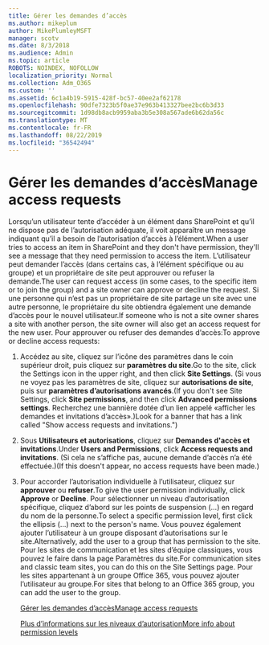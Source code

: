 ```yaml
---
title: Gérer les demandes d’accès
ms.author: mikeplum
author: MikePlumleyMSFT
manager: scotv
ms.date: 8/3/2018
ms.audience: Admin
ms.topic: article
ROBOTS: NOINDEX, NOFOLLOW
localization_priority: Normal
ms.collection: Adm_O365
ms.custom: ''
ms.assetid: 6c1a4b19-5915-428f-bc57-40ee2af62178
ms.openlocfilehash: 90dfe7323b5f0ae37e963b413327bee2bc6b3d33
ms.sourcegitcommit: 1d98db8acb9959aba3b5e308a567ade6b62da56c
ms.translationtype: MT
ms.contentlocale: fr-FR
ms.lasthandoff: 08/22/2019
ms.locfileid: "36542494"
---
```

# <a name="manage-access-requests"></a><span data-ttu-id="4c711-102">Gérer les demandes d’accès</span><span class="sxs-lookup"><span data-stu-id="4c711-102">Manage access requests</span></span>

<span data-ttu-id="4c711-103">Lorsqu’un utilisateur tente d’accéder à un élément dans SharePoint et qu’il ne dispose pas de l’autorisation adéquate, il voit apparaître un message indiquant qu’il a besoin de l’autorisation d’accès à l’élément.</span><span class="sxs-lookup"><span data-stu-id="4c711-103">When a user tries to access an item in SharePoint and they don't have permission, they'll see a message that they need permission to access the item.</span></span> <span data-ttu-id="4c711-104">L’utilisateur peut demander l’accès (dans certains cas, à l’élément spécifique ou au groupe) et un propriétaire de site peut approuver ou refuser la demande.</span><span class="sxs-lookup"><span data-stu-id="4c711-104">The user can request access (in some cases, to the specific item or to join the group) and a site owner can approve or decline the request.</span></span> <span data-ttu-id="4c711-105">Si une personne qui n’est pas un propriétaire de site partage un site avec une autre personne, le propriétaire du site obtiendra également une demande d’accès pour le nouvel utilisateur.</span><span class="sxs-lookup"><span data-stu-id="4c711-105">If someone who is not a site owner shares a site with another person, the site owner will also get an access request for the new user.</span></span> <span data-ttu-id="4c711-106">Pour approuver ou refuser des demandes d’accès:</span><span class="sxs-lookup"><span data-stu-id="4c711-106">To approve or decline access requests:</span></span>
  
1. <span data-ttu-id="4c711-107">Accédez au site, cliquez sur l’icône des paramètres dans le coin supérieur droit, puis cliquez sur **paramètres du site**.</span><span class="sxs-lookup"><span data-stu-id="4c711-107">Go to the site, click the Settings icon in the upper right, and then click **Site Settings**.</span></span> <span data-ttu-id="4c711-108">(Si vous ne voyez pas les paramètres de site, cliquez sur **autorisations de site**, puis sur **paramètres d’autorisations avancés**.</span><span class="sxs-lookup"><span data-stu-id="4c711-108">(If you don't see Site Settings, click **Site permissions**, and then click **Advanced permissions settings**.</span></span> <span data-ttu-id="4c711-109">Recherchez une bannière dotée d’un lien appelé «afficher les demandes et invitations d’accès».)</span><span class="sxs-lookup"><span data-stu-id="4c711-109">Look for a banner that has a link called "Show access requests and invitations.")</span></span>
    
2. <span data-ttu-id="4c711-110">Sous **Utilisateurs et autorisations**, cliquez sur **Demandes d'accès et invitations**.</span><span class="sxs-lookup"><span data-stu-id="4c711-110">Under **Users and Permissions**, click **Access requests and invitations**.</span></span> <span data-ttu-id="4c711-111">(Si cela ne s’affiche pas, aucune demande d’accès n’a été effectuée.)</span><span class="sxs-lookup"><span data-stu-id="4c711-111">(If this doesn't appear, no access requests have been made.)</span></span>
    
3. <span data-ttu-id="4c711-112">Pour accorder l’autorisation individuelle à l’utilisateur, cliquez sur **approuver** ou **refuser**.</span><span class="sxs-lookup"><span data-stu-id="4c711-112">To give the user permission individually, click **Approve** or **Decline**.</span></span> <span data-ttu-id="4c711-113">Pour sélectionner un niveau d’autorisation spécifique, cliquez d’abord sur les points de suspension (...) en regard du nom de la personne.</span><span class="sxs-lookup"><span data-stu-id="4c711-113">To select a specific permission level, first click the ellipsis (...) next to the person's name.</span></span> <span data-ttu-id="4c711-114">Vous pouvez également ajouter l’utilisateur à un groupe disposant d’autorisations sur le site.</span><span class="sxs-lookup"><span data-stu-id="4c711-114">Alternatively, add the user to a group that has permission to the site.</span></span> <span data-ttu-id="4c711-115">Pour les sites de communication et les sites d’équipe classiques, vous pouvez le faire dans la page Paramètres du site.</span><span class="sxs-lookup"><span data-stu-id="4c711-115">For communication sites and classic team sites, you can do this on the Site Settings page.</span></span> <span data-ttu-id="4c711-116">Pour les sites appartenant à un groupe Office 365, vous pouvez ajouter l’utilisateur au groupe.</span><span class="sxs-lookup"><span data-stu-id="4c711-116">For sites that belong to an Office 365 group, you can add the user to the group.</span></span>
    
    [<span data-ttu-id="4c711-117">Gérer les demandes d’accès</span><span class="sxs-lookup"><span data-stu-id="4c711-117">Manage access requests </span></span>](https://go.microsoft.com/fwlink/?linkid=2008747)
    
    [<span data-ttu-id="4c711-118">Plus d’informations sur les niveaux d’autorisation</span><span class="sxs-lookup"><span data-stu-id="4c711-118">More info about permission levels</span></span>](https://go.microsoft.com/fwlink/?linkid=867071)
    

